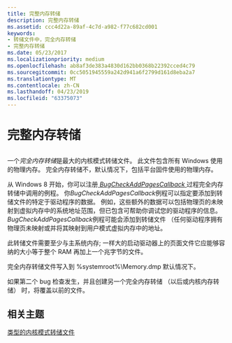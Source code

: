 ```yaml
---
title: 完整内存转储
description: 完整内存转储
ms.assetid: ccc4d22a-89af-4c7d-a982-f77c682cd001
keywords:
- 转储文件中，完全内存转储
- 完整内存转储
ms.date: 05/23/2017
ms.localizationpriority: medium
ms.openlocfilehash: ab8af3de383a4830d162bb0368b22392cced4c79
ms.sourcegitcommit: 0cc5051945559a242d941a6f2799d161d8eba2a7
ms.translationtype: MT
ms.contentlocale: zh-CN
ms.lasthandoff: 04/23/2019
ms.locfileid: "63375073"
---
```

# <a name="complete-memory-dump"></a>完整内存转储


## <span id="ddk_complete_memory_dump_dbg"></span><span id="DDK_COMPLETE_MEMORY_DUMP_DBG"></span>


一个*完全内存转储*是最大的内核模式转储文件。 此文件包含所有 Windows 使用的物理内存。 完全内存转储不，默认情况下，包括平台固件使用的物理内存。

从 Windows 8 开始，你可以注册[ *BugCheckAddPagesCallback* ](https://msdn.microsoft.com/library/windows/hardware/ff540669)过程完全内存转储中调用的例程。 你*BugCheckAddPagesCallback*例程可以指定要添加到转储文件的特定于驱动程序的数据。 例如，这些额外的数据可以包括物理页的未映射到虚拟内存中的系统地址范围，但已包含可帮助你调试您的驱动程序的信息。 *BugCheckAddPagesCallback*例程可能会添加到转储文件 （任何驱动程序拥有物理页未映射或并将其映射到用户模式虚拟内存中的地址。

此转储文件需要至少与主系统内存; 一样大的启动驱动器上的页面文件它应能够容纳的大小等于整个 RAM 再加上一个兆字节的文件。

完全内存转储文件写入到 %systemroot%\\Memory.dmp 默认情况下。

如果第二个 bug 检查发生，并且创建另一个完全内存转储 （以后或内核内存转储） 时，将覆盖以前的文件。

## <a name="span-idrelatedtopicsspanrelated-topics"></a><span id="related_topics"></span>相关主题


[类型的内核模式转储文件](varieties-of-kernel-mode-dump-files.md)

 

 






